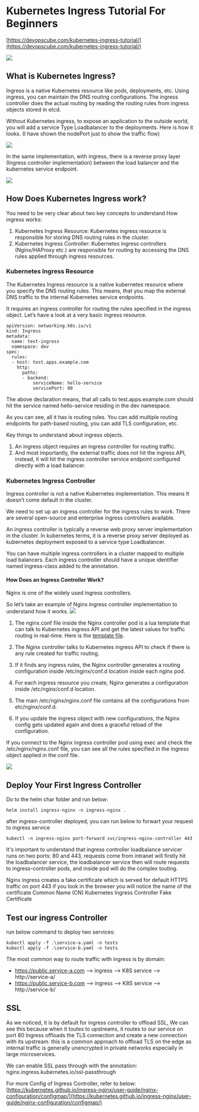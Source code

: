 # Kubernetes Ingress Tutorial For Beginners
[https://devopscube.com/kubernetes-ingress-tutorial/](https://devopscube.com/kubernetes-ingress-tutorial/)

![](../img/kubernates.webp)

## What is Kubernetes Ingress?
Ingress is a native Kubernetes resource like pods, deployments, etc. Using ingress, you can maintain the DNS routing configurations. The ingress controller does the actual routing by reading the routing rules from ingress objects stored in etcd.

Without Kubernetes ingress, to expose an application to the outside world, you will add a service Type Loadbalancer to the deployments. Here is how it looks. (I have shown the nodePort just to show the traffic flow)

![](../img/kubernetes_loadbalancer.webp)

In the same implementation, with ingress, there is a reverse proxy layer (Ingress controller implementation) between the load balancer and the kubernetes service endpoint.

![](../img/kubernetes_ingress_controller.webp)

## How Does Kubernetes Ingress work?
You need to be very clear about two key concepts to understand How ingress works:

1. Kubernetes Ingress Resource: Kubernetes ingress resource is responsible for storing DNS routing rules in the cluster.
2. Kubernetes Ingress Controller: Kubernetes ingress controllers (Nginx/HAProxy etc.) are responsible for routing by accessing the DNS rules applied through ingress resources.

### Kubernetes Ingress Resource
The Kubernetes Ingress resource is a native kubernetes resource where you specify the DNS routing rules. This means, that you map the external DNS traffic to the internal Kubernetes service endpoints.

It requires an ingress controller for routing the rules specified in the ingress object. Let’s have a look at a very basic ingress resource.
```
apiVersion: networking.k8s.io/v1
kind: Ingress
metadata:
  name: test-ingress
  namespace: dev
spec:
  rules:
  - host: test.apps.example.com
    http:
      paths:
      - backend:
          serviceName: hello-service
          servicePort: 80
```
The above declaration means, that all calls to test.apps.example.com should hit the service named hello-service residing in the dev namespace.

As you can see, all it has is routing rules. You can add multiple routing endpoints for path-based routing, you can add TLS configuration, etc.

Key things to understand about ingress objects.

1. An ingress object requires an ingress controller for routing traffic.
2. And most importantly, the external traffic does not hit the ingress API, instead, it will hit the ingress controller service endpoint configured directly with a load balancer.

### Kubernetes Ingress Controller
Ingress controller is not a native Kubernetes implementation. This means It doesn’t come default in the cluster.

We need to set up an ingress controller for the ingress rules to work. There are several open-source and enterprise ingress controllers available.

An ingress controller is typically a reverse web proxy server implementation in the cluster. In kubernetes terms, it is a reverse proxy server deployed as kubernetes deployment exposed to a service type Loadbalancer.

You can have multiple ingress controllers in a cluster mapped to multiple load balancers. Each ingress controller should have a unique identifier named ingress-class added to the annotation.

#### How Does an Ingress Controller Work?
Nginx is one of the widely used ingress controllers.

So let’s take an example of Nginx ingress controller implementation to understand how it works.
![](../img/nginx-ingress-controller.webp)
1. The nginx.conf file inside the Nginx controller pod is a lua template that can talk to Kubernetes ingress API and get the latest values for traffic routing in real-time. Here is the [template file](https://github.com/kubernetes/ingress-nginx/blob/main/rootfs/etc/nginx/template/nginx.tmpl).

2. The Nginx controller talks to Kubernetes ingress API to check if there is any rule created for traffic routing.

3. If it finds any ingress rules, the Nginx controller generates a routing configuration inside /etc/nginx/conf.d location inside each nginx pod.

4. For each ingress resource you create, Nginx generates a configuration inside /etc/nginx/conf.d location.

5. The main /etc/nginx/nginx.conf file contains all the configurations from etc/nginx/conf.d.

6. If you update the ingress object with new configurations, the Nginx config gets updated again and does a graceful reload of the configuration.

If you connect to the Nginx ingress controller pod using exec and check the /etc/nginx/nginx.conf file, you can see all the rules specified in the ingress object applied in the conf file.

![](../img/ingress_controller_arch.png)

## Deploy Your First Ingress Controller

Do to the helm char folder and run below:

`helm install ingress-nginx -n ingress-nginx . `

after ingress-controller deployed, you can run below to forwart your request to ingress service

`kubectl -n ingress-nginx port-forward svc/ingress-nginx-controller 443`

It's important to understand that ingress controller loadbalance servicer runs on two ports: 80 and 443, requests come from intranet will firstly hit the loadbalancer service, the loadbalancer service then will route requests to ingress-controller pods, and inside pod will do the complex touting.

Nginx ingress creates a fake certificate which is served for default HTTPS traffic on port 443
if you look in the browser you will notice the name of the certificate Common Name (CN) Kubernetes Ingress Controller Fake Certificate

## Test our ingress Controller

run below command to deploy two services:

```
kubectl apply -f .\service-a.yaml -n tests
kubectl apply -f .\service-b.yaml -n tests
```
The most common way to route traffic with ingress is by domain:
* https://public.service-a.com --> ingress --> K8S service --> http://service-a/
* https://public.service-b.com --> ingress --> K8S service --> http://service-b/

## SSL 
As we noticed, it is by default for ingress controller to offload SSL,
We can see this because when it toutes to upstreams, it routes to our service on port 80
Ingress offloads the TLS connection and create a new connection with its upstream. this is a common approach to offload TLS on the edge as internal traffic is generally unencrypted in private networks especially in large microservices.

We can enable SSL pass through with the annotation: nginx.ingress.kubernetes.io/ssl-passthrough

For more Config of Ingress Controller, refer to below:
[https://kubernetes.github.io/ingress-nginx/user-guide/nginx-configuration/configmap/](https://kubernetes.github.io/ingress-nginx/user-guide/nginx-configuration/configmap/)



